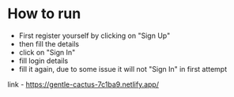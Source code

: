 # How to run

- First register yourself by clicking on "Sign Up"
- then fill the details
- click on "Sign In"
- fill login details
- fill it again, due to some issue it will not "Sign In" in first attempt

link - https://gentle-cactus-7c1ba9.netlify.app/


